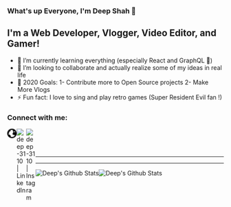 ### What's up Everyone, I'm Deep Shah 👋

## I'm a Web Developer, Vlogger, Video Editor, and Gamer!

- 🌱 I’m currently learning everything (especially React and GraphQL 🤣)
- 👯 I’m looking to collaborate and actually realize some of my ideas in real life
- 🥅 2020 Goals: 1- Contribute more to Open Source projects 2- Make More Vlogs
- ⚡ Fun fact: I love to sing and play retro games (Super Resident Evil fan !)

### Connect with me:

[<img align="left" alt="deep-3110" width="22px" src="https://raw.githubusercontent.com/iconic/open-iconic/master/svg/globe.svg" />][website]
[<img align="left" alt="deep-3110 | LinkedIn" width="22px" src="https://cdn.jsdelivr.net/npm/simple-icons@v3/icons/linkedin.svg" />][linkedin]
[<img align="left" alt="deep-3110 | Instagram" width="22px" src="https://cdn.jsdelivr.net/npm/simple-icons@v3/icons/instagram.svg" />][instagram]

<br />


<br />
<br />

---


---

<img align="left" alt="Deep's Github Stats" src="https://github-readme-stats.vercel.app/api?username=deep-3110&show_icons=true&hide_border=true&theme=dark" />
<img align="left" alt="Deep's Github Stats" src="https://github-readme-stats.vercel.app/api/top-langs?username=deep-3110o&show_icons=true&hide_border=true&theme=dark" />

[website]: https://hellraiser.netlify.app
[instagram]: https://instagram.com/haidar_ezio
[linkedin]: https://www.linkedin.com/in/haidar-ezio-2a3a03182/
